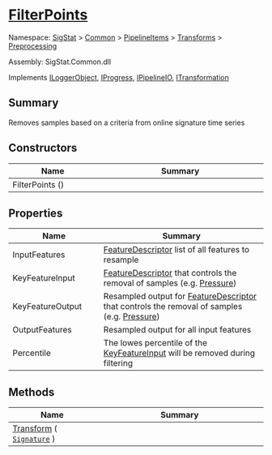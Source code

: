 # [FilterPoints](./FilterPoints.md)

Namespace: [SigStat]() > [Common](./../../../README.md) > [PipelineItems]() > [Transforms]() > [Preprocessing](./README.md)

Assembly: SigStat.Common.dll

Implements [ILoggerObject](./../../../ILoggerObject.md), [IProgress](./../../../Helpers/IProgress.md), [IPipelineIO](./../../../Pipeline/IPipelineIO.md), [ITransformation](./../../../ITransformation.md)

## Summary
Removes samples based on a criteria from online signature time series

## Constructors

| Name<div><a href="#"><img width=225></a></div> | Summary<div><a href="#"><img width=525></a></div> | 
| --- | --- | 
| FilterPoints () |  | 


## Properties

| Name<div><a href="#"><img width=225></a></div> | Summary<div><a href="#"><img width=525></a></div> | 
| --- | --- | 
| InputFeatures | [FeatureDescriptor](https://github.com/sigstat/sigstat/blob/develop/docs/md/SigStat/Common/FeatureDescriptor.md) list of all features to resample | 
| KeyFeatureInput | [FeatureDescriptor](https://github.com/sigstat/sigstat/blob/develop/docs/md/SigStat/Common/FeatureDescriptor.md) that controls the removal of samples (e.g. [Pressure](https://github.com/sigstat/sigstat/blob/develop/docs/md/SigStat/Common/Features.md)) | 
| KeyFeatureOutput | Resampled output for [FeatureDescriptor](https://github.com/sigstat/sigstat/blob/develop/docs/md/SigStat/Common/FeatureDescriptor.md) that controls the removal of samples (e.g. [Pressure](https://github.com/sigstat/sigstat/blob/develop/docs/md/SigStat/Common/Features.md)) | 
| OutputFeatures | Resampled output for all input features | 
| Percentile | The lowes percentile of the [KeyFeatureInput](https://github.com/sigstat/sigstat/blob/develop/docs/md/SigStat/Common/PipelineItems/Transforms/Preprocessing/FilterPoints.md) will be removed during filtering | 


## Methods

| Name<div><a href="#"><img width=225></a></div> | Summary<div><a href="#"><img width=525></a></div> | 
| --- | --- | 
| [Transform](./Methods/FilterPoints--Transform.md) ( [`Signature`](./../../../Signature.md) ) |  | 



